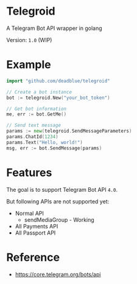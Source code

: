 # Telegroid

A Telegram Bot API wrapper in golang

Version: `1.0` (WIP)

# Example

```Go
import "github.com/deadblue/telegroid"

// Create a bot instance
bot := telegroid.New("your_bot_token")

// Get bot information
me, err := bot.GetMe()

// Send text message
params := new(telegroid.SendMessageParameters)
params.ChatId(1234)
params.Text("Hello, world!")
msg, err := bot.SendMessage(params)

```

# Features

The goal is to support Telegram Bot API `4.0`.

But following APIs are not supported yet:

* Normal API
  * sendMediaGroup - Working
* All Payments API
* All Passport API

# Reference

* https://core.telegram.org/bots/api
